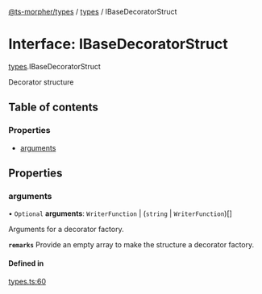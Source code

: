[@ts-morpher/types](../README.md) / [types](../modules/types.md) / IBaseDecoratorStruct

# Interface: IBaseDecoratorStruct

[types](../modules/types.md).IBaseDecoratorStruct

Decorator structure

## Table of contents

### Properties

- [arguments](types.IBaseDecoratorStruct.md#arguments)

## Properties

### arguments

• `Optional` **arguments**: `WriterFunction` \| (`string` \| `WriterFunction`)[]

Arguments for a decorator factory.

**`remarks`** Provide an empty array to make the structure a decorator factory.

#### Defined in

[types.ts:60](https://github.com/linbudu599/morpher/blob/e1b7ece/packages/types/src/types.ts#L60)
